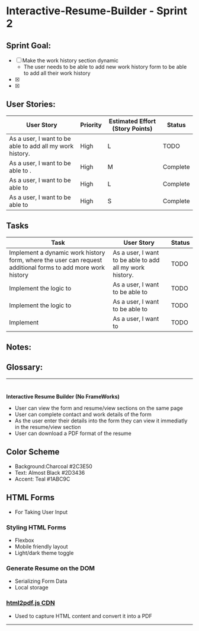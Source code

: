 # Interactive-Resume-Builder - Sprint 2

## Sprint Goal:
- [ ] Make the work history section dynamic
    - The user needs to be able to add new work history form to be able to add all their work history
- [x] 
- [x] 

## User Stories:

| User Story | Priority | Estimated Effort (Story Points) | Status |
|---|---|---|---|
| As a user, I want to be able to add all my work history. | High | L | TODO |
| As a user, I want to be able to . | High | M | Complete |
| As a user, I want to be able to | High | L | Complete |
| As a user, I want to be able to  | High | S | Complete |


## Tasks

| Task | User Story | Status |
|---|---|---|
| Implement a dynamic work history form, where the user can request additional forms to add more work history| As a user, I want to be able to add all my work history. | TODO |
| Implement the logic to  |  As a user, I want to be able to | TODO |
| Implement the logic to  | As a user, I want to be able to | TODO |
| Implement | As a user, I want to | TODO |


## Notes:


## Glossary:


___________________________________________________________________________________________________________________________________________
#
**Interactive Resume Builder (No FrameWorks)**

- User can view the form and resume/view sections on the same page
- User can complete contact and work details of the form
- As the user enter their details into the form they can view it immediatly in the resume/view section 
- User can download a PDF format of the resume

## Color Scheme
- Background:Charcoal #2C3E50
- Text: Almost Black #2D3436
- Accent: Teal #1ABC9C

## HTML Forms

- For Taking User Input

### Styling HTML Forms

- Flexbox
- Mobile friendly layout
- Light/dark theme toggle

### Generate Resume on the DOM

- Serializing Form Data
- Local storage

### [html2pdf.js CDN](https://cdnjs.com/libraries/html2pdf.js/0.8.0)

- Used to capture HTML content and convert it into a PDF

---
